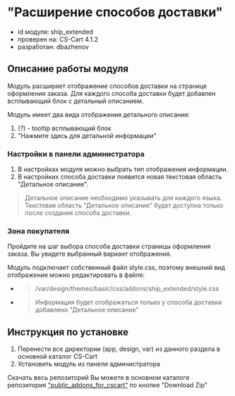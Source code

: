 "Расширение способов доставки"
==============================

* id модуля: ship_extended
* проверен на: CS-Cart 4.1.2 
* разработан: dbazhenov

Описание работы модуля
----------------------

Модуль расширяет отображение способов доставки на странице оформления заказа.
Для каждого способа доставки будет добавлен всплывающий блок с детальный описанием. 

Модуль имеет два вида отображения детального описания: 

1. (?) - tooltip всплывающий блок
2. "Нажмите здесь для детальной информации"

### Настройки в панели администратора

1. В настройках модуля можно выбрать тип отображения информации.
2. В настройких способа доставки появится новая текстовая область "Детальное описание". 

>Детальное описание необходимо указывать для каждого языка. 
>Текстовая область "Детальное описание" будет доступна только после создания способа доставки.

### Зона покупателя

Пройдите на шаг выбора способа доставки страницы оформления заказа.
Вы увидете выбранный вариант отображения.

Модуль подключает собственный файл style.css, поэтому внешний вид отображения можно редактировать в файле:

* >/var/design/themes/basic/css/addons/ship_extended/style.css

* >Информация будет отображаться только у способа доставки добавлено "Детальное описание"

Инструкция по установке
-----------------------

1. Перенести все директории (app, design, var) из данного раздела в основной каталог CS-Cart
2. Установить модуль из панели администратора

Скачать весь репозиторий Вы можете в основном каталоге репозитория ["public_addons_for_cscart"](https://github.com/dani32iz/public_addons_for_cscart "Основной каталог")
 по кнопке "Download Zip"

